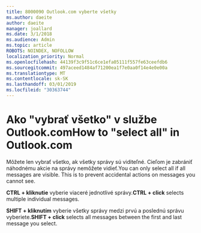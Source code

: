 ```yaml
---
title: 8000090 Outlook.com vyberte všetky
ms.author: daeite
author: daeite
manager: joallard
ms.date: 3/1/2018
ms.audience: Admin
ms.topic: article
ROBOTS: NOINDEX, NOFOLLOW
localization_priority: Normal
ms.openlocfilehash: 44139f3c9f51c6ce1efa05111f557fe63ceefdb6
ms.sourcegitcommit: 497aceed1484af71200ea1f7e0aa0f14e4e0e00a
ms.translationtype: MT
ms.contentlocale: sk-SK
ms.lasthandoff: 03/01/2019
ms.locfileid: "30363744"
---
```

# <a name="how-to-select-all-in-outlookcom"></a><span data-ttu-id="98071-102">Ako "vybrať všetko" v službe Outlook.com</span><span class="sxs-lookup"><span data-stu-id="98071-102">How to "select all" in Outlook.com</span></span>

<span data-ttu-id="98071-p101">Môžete len vybrať všetko, ak všetky správy sú viditeľné. Cieľom je zabrániť náhodnému akcie na správy nemôžete vidieť.</span><span class="sxs-lookup"><span data-stu-id="98071-p101">You can only select all if all messages are visible. This is to prevent accidental actions on messages you cannot see.</span></span>

<span data-ttu-id="98071-105">**CTRL + kliknutie** vyberie viaceré jednotlivé správy.</span><span class="sxs-lookup"><span data-stu-id="98071-105">**CTRL + click** selects multiple individual messages.</span></span>

<span data-ttu-id="98071-106">**SHIFT + kliknutím** vyberie všetky správy medzi prvú a poslednú správu vyberiete.</span><span class="sxs-lookup"><span data-stu-id="98071-106">**SHIFT + click** selects all messages between the first and last message you select.</span></span>